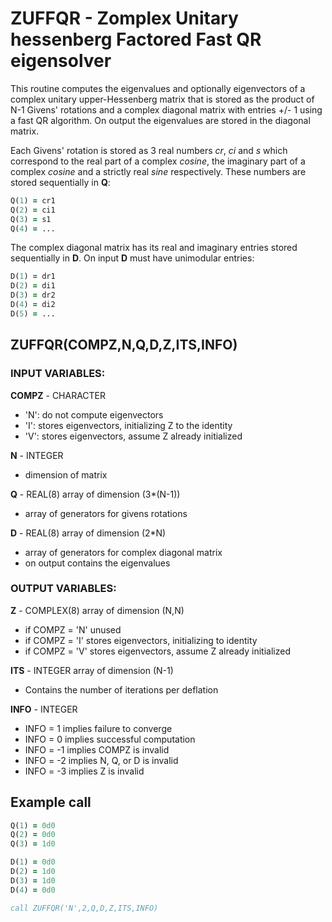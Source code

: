 # ZUFFQR - Zomplex Unitary hessenberg Factored Fast QR eigensolver #

This routine computes the eigenvalues and optionally eigenvectors of a 
complex unitary upper-Hessenberg matrix that is stored as the product of N-1 Givens' rotations 
and a complex diagonal matrix with entries +/- 1 using a fast QR algorithm. On output the eigenvalues 
are stored in the diagonal matrix.

Each Givens' rotation is stored as 3 real numbers _cr_, _ci_ and _s_ which correspond to the real part of a complex _cosine_,
the imaginary part of a complex _cosine_ and a strictly real _sine_ respectively. These numbers are stored sequentially in __Q__:
```fortran
Q(1) = cr1
Q(2) = ci1
Q(3) = s1
Q(4) = ...
```
The complex diagonal matrix has its real and imaginary entries stored sequentially in __D__. On input __D__ must have unimodular entries:
```fortran
D(1) = dr1
D(2) = di1
D(3) = dr2
D(4) = di2
D(5) = ...
```

## ZUFFQR(COMPZ,N,Q,D,Z,ITS,INFO) ##

### INPUT VARIABLES: ###

__COMPZ__ - CHARACTER
 - 'N': do not compute eigenvectors
 - 'I': stores eigenvectors, initializing Z to the identity
 - 'V': stores eigenvectors, assume Z already initialized

__N__ - INTEGER
 - dimension of matrix

__Q__ - REAL(8) array of dimension (3*(N-1))
 -  array of generators for givens rotations

__D__ - REAL(8) array of dimension (2*N)
 - array of generators for complex diagonal matrix
 - on output contains the eigenvalues

### OUTPUT VARIABLES: ###

__Z__ - COMPLEX(8) array of dimension (N,N)
 - if COMPZ = 'N' unused
 - if COMPZ = 'I' stores eigenvectors, initializing to identity 
 - if COMPZ = 'V' stores eigenvectors, assume Z already initialized

__ITS__ - INTEGER array of dimension (N-1)
 - Contains the number of iterations per deflation

__INFO__ - INTEGER
 - INFO = 1 implies failure to converge
 - INFO = 0 implies successful computation
 - INFO = -1 implies COMPZ is invalid
 - INFO = -2 implies N, Q, or D is invalid
 - INFO = -3 implies Z is invalid

## Example call ##
```fortran
Q(1) = 0d0
Q(2) = 0d0
Q(3) = 1d0

D(1) = 0d0
D(2) = 1d0
D(3) = 1d0
D(4) = 0d0

call ZUFFQR('N',2,Q,D,Z,ITS,INFO)
```
